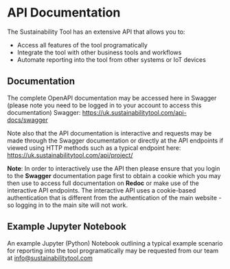 # API Documentation

The Sustainability Tool has an extensive API that allows you to:
* Access all features of the tool programatically
* Integrate the tool with other business tools and workflows
* Automate reporting into the tool from other systems or IoT devices

## Documentation

The complete OpenAPI documentation may be accessed here in Swagger (please note you need to be logged in to your account to access this documentation) Swagger: https://uk.sustainabilitytool.com/api-docs/swagger

Note also that the API documentation is interactive and requests may be made through the Swagger documentation or directly at the API endpoints if viewed using HTTP methods such as a typical endpoint here: <https://uk.sustainabilitytool.com/api/project/>

**Note**: In order to interactively use the API then please ensure that you login to the __Swagger__ documentation page first to obtain a cookie which you may then use to access full documentation on __Redoc__ or make use of the interactive API endpoints. The interactive API uses a cookie-based authentication that is different from the authentication of the main website - so logging in to the main site will not work.

## Example Jupyter Notebook

An example Jupyter (Python) Notebook outlining a typical example scenario for reporting into the tool programatically may be requested from our team at info@sustainabilitytool.com
